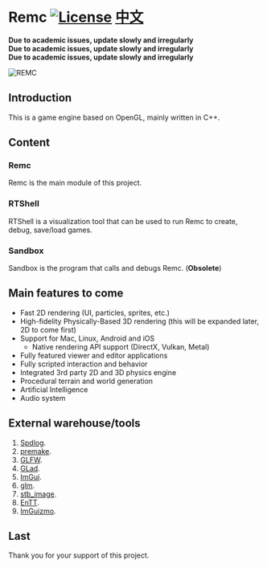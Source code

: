 # Remc [![License](https://img.shields.io/github/license/martin-zyb/Remc.svg)](https://github.com/martin-zyb/Remc/blob/master/LICENSE) [中文](https://github.com/martin-zyb/Remc/blob/main/README_CN.md)
  
**Due to academic issues, update slowly and irregularly**  
**Due to academic issues, update slowly and irregularly**  
**Due to academic issues, update slowly and irregularly**  

![REMC](/Resources/Branding/REMC_Logo.png?raw=true "REMC")

## Introduction
This is a game engine based on OpenGL, mainly written in C++.  
## Content
### Remc
Remc is the main module of this project.
### RTShell
RTShell is a visualization tool that can be used to run Remc to create, debug, save/load games.
### Sandbox
Sandbox is the program that calls and debugs Remc. (**Obsolete**)
## Main features to come
- Fast 2D rendering (UI, particles, sprites, etc.)
- High-fidelity Physically-Based 3D rendering (this will be expanded later, 2D to come first)
- Support for Mac, Linux, Android and iOS
    - Native rendering API support (DirectX, Vulkan, Metal)
- Fully featured viewer and editor applications
- Fully scripted interaction and behavior
- Integrated 3rd party 2D and 3D physics engine
- Procedural terrain and world generation
- Artificial Intelligence
- Audio system
## External warehouse/tools
1. [Spdlog](https://github.com/gabime/spdlog).  
2. [premake](https://github.com/premake).  
3. [GLFW](https://github.com/TheCherno/glfw).  
4. [GLad](https://github.com/dav1dde/glad-web).  
5. [ImGui](https://github.com/TheCherno/imgui).  
6. [glm](https://github.com/g-truc/glm).  
7. [stb_image](https://github.com/nothings/stb/blob/master/stb_image.h).  
8. [EnTT](https://github.com/skypjack/entt).  
9. [ImGuizmo](https://github.com/TheCherno/ImGuizmo).
## Last
Thank you for your support of this project.  
